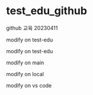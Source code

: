 # test_edu_github
github 교육
20230411

modify on test-edu

modify on test-edu

modify on main

modify on local

modify on vs code